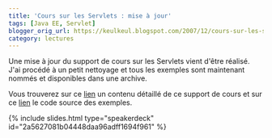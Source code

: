 ```yaml
---
title: 'Cours sur les Servlets : mise à jour'
tags: [Java EE, Servlet]
blogger_orig_url: https://keulkeul.blogspot.com/2007/12/cours-sur-les-servlets-mise-jour.html
category: lectures
---
```


Une mise à jour du support de cours sur les Servlets vient d'être réalisé. J'ai procédé à un petit nettoyage et tous les exemples sont maintenant nommés et disponibles dans une archive.

Vous trouverez sur ce [lien](/javaee/intro-servlets) un contenu détaillé de ce support de cours et sur ce [lien](/files/servlet_examples.zip) le code source des exemples.

{% include slides.html type="speakerdeck" id="2a5627081b04448daa96adff1694f961" %}
